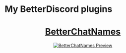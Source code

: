 # My BetterDiscord plugins

<h1 align="center">
  <a href="https://github.com/Break-Ben/BetterDiscordAddons/tree/main/BetterChatNames">BetterChatNames</a>
</h1>
<p align="center">
  <a href="https://github.com/Break-Ben/BetterDiscordAddons/tree/main/BetterChatNames"><img src="https://user-images.githubusercontent.com/80194912/156743281-a50caf18-32a5-487f-9b66-1e06f92a6249.png" alt="BetterChatNames Preview">
</p>
